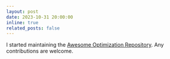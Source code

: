 ```yaml
---
layout: post
date: 2023-10-31 20:00:00
inline: true
related_posts: false
---
```


I started maintaining the [Awesome Optimization Repository](https://github.com/ebrahimpichka/awesome-optimization). Any contributions are welcome.
